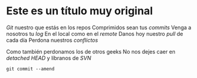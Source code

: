 # Este es un título **muy** original
*Git* nuestro que estás en los repos Comprimidos sean tus *commits* Venga a nosotros tu *log*
En el local como en el *remote* Danos hoy nuestro *pull* de cada día Perdona nuestros *conflictos*
 
Como también perdonamos los de otros geeks No nos dejes caer en *detached HEAD*
y líbranos de *SVN*

`git commit --amend`